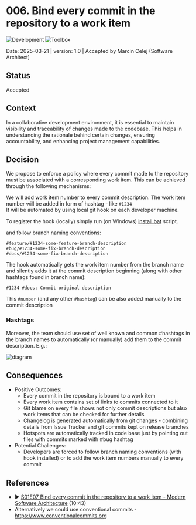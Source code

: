 # 006. Bind every commit in the repository to a work item
![Development](https://img.shields.io/badge/Development-lightgreen)
![Toolbox](https://img.shields.io/badge/Toolbox-brown)

Date: 2025-03-21 | version: 1.0 | Accepted by Marcin Celej (Software Architect)

## Status

Accepted

## Context

In a collaborative development environment, it is essential to maintain visibility and traceability of changes made to the codebase.
This helps in understanding the rationale behind certain changes, ensuring accountability, and enhancing project management capabilities.

## Decision

We propose to enforce a policy where every commit made to the repository must be associated with a corresponding work item.
This can be achieved through the following mechanisms:

We will add work item number to every commit description. 
The work item number will be added in form  of hashtag - like `#1234`<br/>
It will be automated by using local git hook on each developer machine.

To register the hook (locally) simply run (on Windows) [install.bat](../../../.hooks/install.bat) script.

and follow branch naming conventions:

```
#feature/#1234-some-feature-branch-description
#bug/#1234-some-fix-branch-description
#docs/#1234-some-fix-branch-description
```

The hook automatically gets the work item number from the branch name and silently adds it at the commit description beginning (along with other hashtags found in branch name):

```
#1234 #docs: Commit original description
```

This `#number` (and any other `#hashtag`) can be also added manually to the commit description

### Hashtags

Moreover, the team should use set of well known and common #hashtags in the branch names to automatically (or manually) add them to the commit description. E.g.:

<!--
```plantuml
@startmindmap
* Hash tags
++[#Orange] <U+0023>feature
+++_ A new feature
++[#brown] <U+0023>bug
+++_ A bug fix
++[#lightgreen] <U+0023>docs
+++_ Documentation only changes
-- <U+0023>refactor
---_ A code change that neither fixes a bug nor adds a feature
-- <U+0023>test
---_ Adding missing tests or correcting existing tests
-- <U+0023>build
---_ Changes that affect the build system
-- <U+0023>cleanup
---_ Changes that do not affect the meaning of the code (white-space, formatting, missing semi-colons, etc)
-- <U+0023>performance
---_ A code change that improves performance
@endmindmap
```
-->
![diagram](https://www.plantuml.com/plantuml/png/R9B1JiCm38RlI7i7Ixi0NQK9hWWDmO4R9quJGbxYjf6Qk8fTjZqR1nw9Lo3fjh8AJati___pnSttvzTA5ADw5wp7RdPn3Sye3IZMChieYlNy9MAewGtkNelbykRslYBKFb9k5k_m086sS5PRppUHj-5Nl-dhKPlMKBdTGTUwkj4w4fs9BHivgf_Oz9w2eZeEmA7TWsaoIXAKvUY8LA5HZhbOvZCCMpegGHlK1EYqePWF9W4S8097G6lpTcG_2rKIFGLQwq8DtedaR-u89BVX6Cbehj7EYOxDIT2cTwqz9ZqUw0zGM5N9dTQKU986P2zAVc8sBM7eqp_vQxUShZ19yKcR6RWQjiCKBhUDKogbGqCBg3Xwr0ow6AyZv5rfkEKW2o0rLnE0Zk9W2cOOp__ZTRwB_9709keLfVTqUbC_0000__y30000) <!-- ← Generated image link. Do NOT modify it manually. -->

## Consequences

* Positive Outcomes:
  * Every commit in the repository is bound to a work item
  * Every work item contains set of links to commits connected to it
  * Git blame on every file shows not only commit descriptions but also work items that can be checked for further details
  * Changelog is generated automatically from git changes - combining details from Issue Tracker and git commits kept on release branches
  * Hotspots are automatically tracked in code base just by pointing out files with commits marked with #bug hashtag
* Potential Challenges:
  * Developers are forced to follow branch naming conventions (with hook installed) or to add the work item numbers manually to every commit

## References

* ▶️ [S01E07 Bind every commit in the repository to a work item - Modern Software Architecture](https://youtu.be/-6X551gnXR0) (10:43)
* Alternatively we could use conventional commits - https://www.conventionalcommits.org